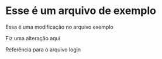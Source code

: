# Esse é um arquivo de exemplo

Essa é uma modificação no arquivo exemplo

Fiz uma alteração aqui

Referência para o arquivo login
